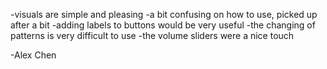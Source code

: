 -visuals are simple and pleasing
-a bit confusing on how to use, picked up after a bit
-adding labels to buttons would be very useful
-the changing of patterns is very difficult to use
-the volume sliders were a nice touch

-Alex Chen